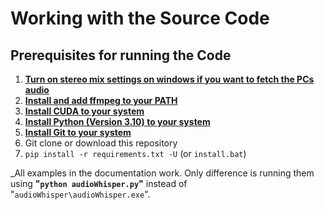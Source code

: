 # Working with the Source Code

## Prerequisites for running the Code
1. [**Turn on stereo mix settings on windows if you want to fetch the PCs audio**](https://www.howtogeek.com/howto/39532/how-to-enable-stereo-mix-in-windows-7-to-record-audio/)
2. [**Install and add ffmpeg to your PATH**](https://www.thewindowsclub.com/how-to-install-ffmpeg-on-windows-10#:~:text=Click%20New%20and%20type%20the,Click%20OK%20to%20apply%20changes.)
3. [**Install CUDA to your system**](https://developer.nvidia.com/cuda-downloads)
4. [**Install Python (Version 3.10) to your system**](https://www.python.org/downloads/windows/)
5. [**Install Git to your system**](https://git-scm.com/download/win)
6. Git clone or download this repository
7. `pip install -r requirements.txt -U` (or `install.bat`)

_All examples in the documentation work. Only difference is running them using **"`python audioWhisper.py`"** instead of "`audioWhisper\audioWhisper.exe`".
